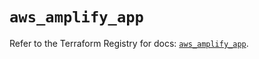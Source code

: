 # `aws_amplify_app`

Refer to the Terraform Registry for docs: [`aws_amplify_app`](https://registry.terraform.io/providers/hashicorp/aws/5.99.0/docs/resources/amplify_app).
